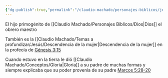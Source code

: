 ```yaml
---
{"dg-publish":true,"permalink":"/claudio-machado/personajes-biblicos/jesus/"}
---
```


El hijo primogénito de [[Claudio Machado/Personajes Bíblicos/Dios\|Dios]] el obrero maestro

También es la [[Claudio Machado/Temas a profundizar/Jesús/Descendencia de la mujer\|Descendencia de la mujer]] en la profecía de [Génesis 3:15](https://wol.jw.org/es/wol/b/r4/lp-s/nwtsty/1/3#v=1:3:15)

Cuando estuvo en la tierra le dió [[Claudio Machado/Conceptos/Gloria\|Gloria]] a su padre de muchas formas y siempre explicaba que su poder provenía de su padre [Marcos 5:28-20](https://wol.jw.org/es/wol/bc/r4/lp-s/2025240/4/0)